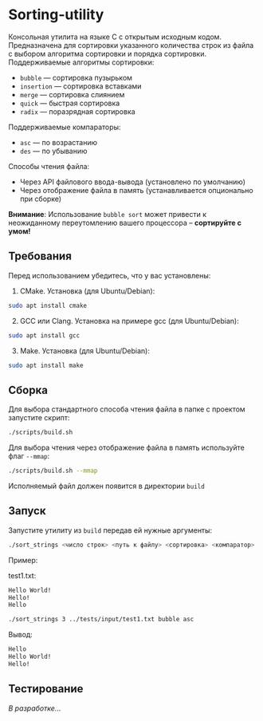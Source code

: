 # Sorting-utility

Консольная утилита на языке C с открытым исходным кодом. Предназначена для сортировки указанного количества строк из файла с выбором алгоритма сортировки и порядка сортировки.
Поддерживаемые алгоритмы сортировки:
- `bubble` — сортировка пузырьком
- `insertion` — сортировка вставками
- `merge` — сортировка слиянием
- `quick` — быстрая сортировка
- `radix` — поразрядная сортировка

Поддерживаемые компараторы:
- `asc` — по возрастанию 
- `des` — по убыванию

Способы чтения файла:
- Через API файлового ввода-вывода (установлено по умолчанию)
- Через отображение файла в память (устанавливается опционально при сборке)

**Внимание**: Использование `bubble sort` может привести к неожиданному переутомлению вашего процессора – **сортируйте с умом!**

## Требования

Перед использованием убедитесь, что у вас установлены:
1. CMake. Установка (для Ubuntu/Debian):

```sh
sudo apt install cmake
```

2. GCC или Clang. Установка на примере gcc (для Ubuntu/Debian):

```sh
sudo apt install gcc
```

3. Make. Установка (для Ubuntu/Debian):

```sh
sudo apt install make
```

## Сборка

Для выбора стандартного способа чтения файла в папке с проектом запустите скрипт:

```sh
./scripts/build.sh
```

Для выбора чтения через отображение файла в память используйте флаг `--mmap`:

```sh
./scripts/build.sh --mmap
```

Исполняемый файл должен появится в директории `build`

## Запуск

Запустите утилиту из `build` передав ей нужные аргументы:

```sh
./sort_strings <число строк> <путь к файлу> <сортировка> <компаратор>
```

Пример:

test1.txt:

```sh
Hello World!
Hello!
Hello
```

```sh
./sort_strings 3 ../tests/input/test1.txt bubble asc
```

Вывод:

```sh
Hello
Hello World!
Hello!
```

## Тестирование

*В разработке...*
